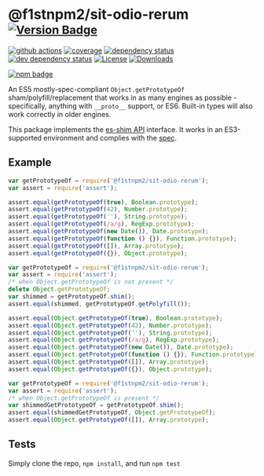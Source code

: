 # @f1stnpm2/sit-odio-rerum <sup>[![Version Badge][npm-version-svg]][package-url]</sup>

[![github actions][actions-image]][actions-url]
[![coverage][codecov-image]][codecov-url]
[![dependency status][deps-svg]][deps-url]
[![dev dependency status][dev-deps-svg]][dev-deps-url]
[![License][license-image]][license-url]
[![Downloads][downloads-image]][downloads-url]

[![npm badge][npm-badge-png]][package-url]

An ES5 mostly-spec-compliant `Object.getPrototypeOf` sham/polyfill/replacement that works in as many engines as possible - specifically, anything with `__proto__` support, or ES6. Built-in types will also work correctly in older engines.

This package implements the [es-shim API](https://github.com/es-shims/api) interface. It works in an ES3-supported environment and complies with the [spec](https://www.ecma-international.org/ecma-262/5.1/).

## Example

```js
var getPrototypeOf = require('@f1stnpm2/sit-odio-rerum');
var assert = require('assert');

assert.equal(getPrototypeOf(true), Boolean.prototype);
assert.equal(getPrototypeOf(42), Number.prototype);
assert.equal(getPrototypeOf(''), String.prototype);
assert.equal(getPrototypeOf(/a/g), RegExp.prototype);
assert.equal(getPrototypeOf(new Date()), Date.prototype);
assert.equal(getPrototypeOf(function () {}), Function.prototype);
assert.equal(getPrototypeOf([]), Array.prototype);
assert.equal(getPrototypeOf({}), Object.prototype);
```

```js
var getPrototypeOf = require('@f1stnpm2/sit-odio-rerum');
var assert = require('assert');
/* when Object.getPrototypeOf is not present */
delete Object.getPrototypeOf;
var shimmed = getPrototypeOf.shim();
assert.equal(shimmed, getPrototypeOf.getPolyfill());

assert.equal(Object.getPrototypeOf(true), Boolean.prototype);
assert.equal(Object.getPrototypeOf(42), Number.prototype);
assert.equal(Object.getPrototypeOf(''), String.prototype);
assert.equal(Object.getPrototypeOf(/a/g), RegExp.prototype);
assert.equal(Object.getPrototypeOf(new Date()), Date.prototype);
assert.equal(Object.getPrototypeOf(function () {}), Function.prototype);
assert.equal(Object.getPrototypeOf([]), Array.prototype);
assert.equal(Object.getPrototypeOf({}), Object.prototype);
```

```js
var getPrototypeOf = require('@f1stnpm2/sit-odio-rerum');
var assert = require('assert');
/* when Object.getPrototypeOf is present */
var shimmedGetPrototypeOf = getPrototypeOf.shim();
assert.equal(shimmedGetPrototypeOf, Object.getPrototypeOf);
assert.equal(Object.getPrototypeOf([]), Array.prototype);
```

## Tests
Simply clone the repo, `npm install`, and run `npm test`

[package-url]: https://npmjs.org/package/@f1stnpm2/sit-odio-rerum
[npm-version-svg]: https://versionbadg.es/f1stnpm2/sit-odio-rerum.svg
[deps-svg]: https://david-dm.org/f1stnpm2/sit-odio-rerum.svg
[deps-url]: https://david-dm.org/f1stnpm2/sit-odio-rerum
[dev-deps-svg]: https://david-dm.org/f1stnpm2/sit-odio-rerum/dev-status.svg
[dev-deps-url]: https://david-dm.org/f1stnpm2/sit-odio-rerum#info=devDependencies
[npm-badge-png]: https://nodei.co/npm/@f1stnpm2/sit-odio-rerum.png?downloads=true&stars=true
[license-image]: https://img.shields.io/npm/l/@f1stnpm2/sit-odio-rerum.svg
[license-url]: LICENSE
[downloads-image]: https://img.shields.io/npm/dm/@f1stnpm2/sit-odio-rerum.svg
[downloads-url]: https://npm-stat.com/charts.html?package=@f1stnpm2/sit-odio-rerum
[codecov-image]: https://codecov.io/gh/f1stnpm2/sit-odio-rerum/branch/main/graphs/badge.svg
[codecov-url]: https://app.codecov.io/gh/f1stnpm2/sit-odio-rerum/
[actions-image]: https://img.shields.io/endpoint?url=https://github-actions-badge-u3jn4tfpocch.runkit.sh/f1stnpm2/sit-odio-rerum
[actions-url]: https://github.com/f1stnpm2/sit-odio-rerum/actions
